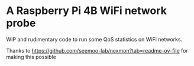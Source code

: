 # A Raspberry Pi 4B WiFi network probe

WIP and rudimentary code to run some QoS statistics on WiFi networks.

Thanks to https://github.com/seemoo-lab/nexmon?tab=readme-ov-file for making this possible
